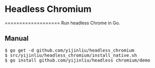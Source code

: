 # Headless Chromium
===================
Run headless Chrome in Go.

## Manual
<pre>
$ go get -d github.com/yijinliu/headless_chromium
$ src/yijinliu/headless_chromium/install_native.sh
$ go install github.com/yijinliu/headless_chromium/demo
</pre>
